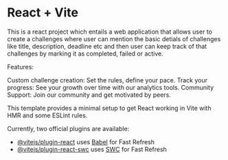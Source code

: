 # React + Vite

This is a react project which entails a web application that allows user to create a challenges where user can mention the basic detials of challenges like title, description, deadline etc and then user can keep track of that challenges by marking it as completed, failed or active.

Features:

  Custom challenge creation: Set the rules, define your pace.
  Track your progress: See your growth over time with our analytics tools.
  Community Support: Join our community and get motivated by peers.

This template provides a minimal setup to get React working in Vite with HMR and some ESLint rules.

Currently, two official plugins are available:

- [@vitejs/plugin-react](https://github.com/vitejs/vite-plugin-react/blob/main/packages/plugin-react/README.md) uses [Babel](https://babeljs.io/) for Fast Refresh
- [@vitejs/plugin-react-swc](https://github.com/vitejs/vite-plugin-react-swc) uses [SWC](https://swc.rs/) for Fast Refresh
